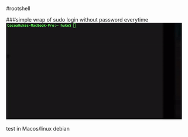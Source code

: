 #rootshell

###simple wrap of sudo login without password everytime
![rootshell_icon](demo.gif)

test in Macos/linux debian
